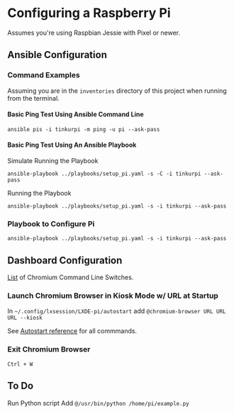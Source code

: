 # Configuring a Raspberry Pi

Assumes you're using Raspbian Jessie  with Pixel or newer.

## Ansible Configuration

### Command Examples

Assuming you are in the `inventories` directory of this project when running from the terminal.

#### Basic Ping Test Using Ansible Command Line

`ansible pis -i tinkurpi -m ping -u pi --ask-pass`

#### Basic Ping Test Using An Ansible Playbook

Simulate Running the Playbook

`ansible-playbook ../playbooks/setup_pi.yaml -s -C -i tinkurpi --ask-pass`

Running the Playbook

`ansible-playbook ../playbooks/setup_pi.yaml -s -i tinkurpi --ask-pass`

### Playbook to Configure Pi

`ansible-playbook ../playbooks/setup_pi.yaml -s -i tinkurpi --ask-pass`

## Dashboard Configuration

[List](http://peter.sh/experiments/chromium-command-line-switches/) of Chromium Command Line Switches.

### Launch Chromium Browser in Kiosk Mode w/ URL at Startup
In `~/.config/lxsession/LXDE-pi/autostart` add `@chromium-browser URL URL URL --kiosk`

See [Autostart reference](https://wiki.archlinux.org/index.php/LXDE#Autostart) for all commmands.

### Exit Chromium Browser
`Ctrl + W`

## To Do

Run Python script
Add `@/usr/bin/python /home/pi/example.py`






